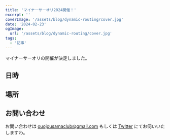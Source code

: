 ```yaml
---
title: 'マイナーサーオリ2024開催！'
excerpt: ''
coverImage: '/assets/blog/dynamic-routing/cover.jpg'
date: '2024-02-23'
ogImage:
  url: '/assets/blog/dynamic-routing/cover.jpg'
tags:
  - '記事'
---
```


マイナーサーオリの開催が決定しました。
## 日時


## 場所

## お問い合わせ
お問い合わせは ouojousamaclub@gmail.com もしくは [Twitter](https://twitter.com/OU_ojousamaclub) にてお伺いいたしますわ。